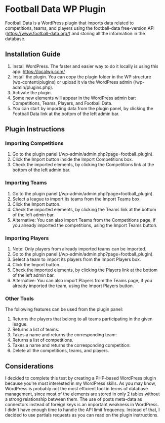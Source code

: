 # Football Data WP Plugin

Football Data is a WordPress plugin that imports data related to competitions, teams, and players using the football-data free-version API (https://www.football-data.org/) and storing all the information in the database.

## Installation Guide
1. Install WordPress. The faster and easier way to do it locally is using this app: https://localwp.com/
2. Install the plugin. You can copy the plugin folder in the WP structure (wp-content/plugins) or upload it via the WordPress admin (/wp-admin/plugins.php).
3. Activate the plugin.
4. Some new elements will appear in the WordPress admin bar: Competitions, Teams, Players, and Football Data.
5. You can start by importing data from the plugin panel, by clicking the Football Data link at the bottom of the left admin bar.

## Plugin Instructions

### Importing Competitions
1. Go to the plugin panel (/wp-admin/admin.php?page=football_plugin).
2. Click the Import button inside the Import Competitions box.
3. Check the imported elements, by clicking the Competitions link at the bottom of the left admin bar.

### Importing Teams
1. Go to the plugin panel (/wp-admin/admin.php?page=football_plugin).
2. Select a league to import its teams from the Import Teams box.
3. Click the Import button.
4. Check the imported elements, by clicking the Teams link at the bottom of the left admin bar.
5. Alternative: You can also import Teams from the Competitions page, if you already imported the competitions, using the Import Teams button.

### Importing Players
1. Note: Only players from already imported teams can be imported.
2. Go to the plugin panel (/wp-admin/admin.php?page=football_plugin).
3. Select a team to import its players from the Import Players box.
4. Click the Import button.
5. Check the imported elements, by clicking the Players link at the bottom of the left admin bar.
6. Alternative: You can also import Players from the Teams page, if you already imported the team, using the Import Players button.

### Other Tools
The following features can be used from the plugin panel:

1. Returns the players that belong to all teams participating in the given league.
2. Returns a list of teams.
3. Takes a name and returns the corresponding team:
4. Returns a list of competitions.
5. Takes a name and returns the corresponding competition:
6. Delete all the competitions, teams, and players.

## Considerations

I decided to complete this test by creating a PHP-based WordPress plugin because you're most interested in my WordPress skills.
As you may know, WordPress is probably not the most efficient tool in terms of database management, since most of the elements are stored in only 2 tables without a strong relationship between them. The use of posts meta-data as connectors instead of foreign keys is an important weakness in WordPress.
I didn't have enough time to handle the API limit frequency. Instead of that, I decided to use partials requests as you can read on the plugin instructions.
